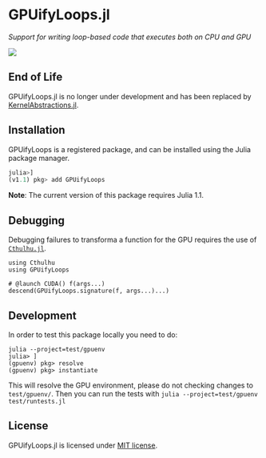 GPUifyLoops.jl
==============
*Support for writing loop-based code that executes both on CPU and GPU*

[![][docs-latest-img]][docs-latest-url]

[docs-latest-img]: https://img.shields.io/badge/docs-latest-blue.svg
[docs-latest-url]: https://juliagpu.gitlab.io/GPUifyLoops.jl/

End of Life
-----------

GPUifyLoops.jl is no longer under development and has been replaced by [KernelAbstractions.jl](https://github.com/JuliaGPU/KernelAbstractions.jl).

Installation
------------

GPUifyLoops is a registered package, and can be installed using the Julia package
manager.

```julia
julia>]
(v1.1) pkg> add GPUifyLoops
```

**Note**: The current version of this package requires Julia 1.1.

Debugging
---------

Debugging failures to transforma a function for the GPU requires the use of [`Cthulhu.jl`](https://github.com/JuliaDebug/Cthulhu.jl).

```
using Cthulhu
using GPUifyLoops

# @launch CUDA() f(args...)
descend(GPUifyLoops.signature(f, args...)...)
```

Development
-----------

In order to test this package locally you need to do:

```
julia --project=test/gpuenv
julia> ]
(gpuenv) pkg> resolve
(gpuenv) pkg> instantiate
```

This will resolve the GPU environment, please do not checking changes to `test/gpuenv/`.
Then you can run the tests with `julia --project=test/gpuenv test/runtests.jl`

License
-------

GPUifyLoops.jl is licensed under [MIT license](LICENSE.md).
